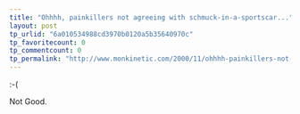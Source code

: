 ```yaml
---
title: "Ohhhh, painkillers not agreeing with schmuck-in-a-sportscar..."
layout: post
tp_urlid: "6a010534988cd3970b0120a5b35640970c"
tp_favoritecount: 0
tp_commentcount: 0
tp_permalink: "http://www.monkinetic.com/2000/11/ohhhh-painkillers-not-agreeing-with-schmuck-in-a-sportscar.html"
---
```

:-(

Not Good.
